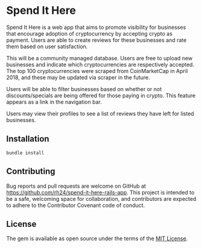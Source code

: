 # Spend It Here

Spend It Here is a web app that aims to promote visibility for businesses that encourage adoption of cryptocurrency by accepting crypto as payment. Users are able to create reviews for these businesses and rate them based on user satisfaction.

This will be a community managed database. Users are free to upload new businesses and indicate which cryptocurrencies are respectively accepted. The top 100 cryptocurrencies were scraped from CoinMarketCap in April 2018, and these may be updated via scraper in the future.

Users will be able to filter businesses based on whether or not discounts/specials are being offered for those paying in crypto. This feature appears as a link in the navigation bar.

Users may view their profiles to see a list of reviews they have left for listed businesses.

## Installation

`bundle install`

## Contributing

Bug reports and pull requests are welcome on GitHub at https://github.com/rh24/spend-it-here-rails-app. This project is intended to be a safe, welcoming space for collaboration, and contributors are expected to adhere to the Contributor Covenant code of conduct.

## License

The gem is available as open source under the terms of the [MIT License](https://opensource.org/licenses/MIT).
